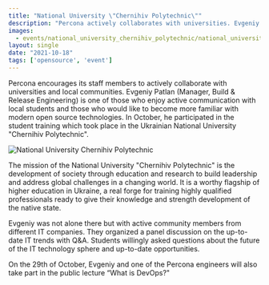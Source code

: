 ```yaml
---
title: "National University \"Chernihiv Polytechnic\""
description: "Percona actively collaborates with universities. Evgeniy Patlan participated in the student training the Ukrainian National University \"Chernihiv Polytechnic\" with other IT companies and talked to students about open source technologies."
images:
  - events/national_university_chernihiv_polytechnic/national_university_chernihiv_polytechnic_1.jpg
layout: single
date: "2021-10-18"
tags: ['opensource', 'event']
---
```


Percona encourages its staff members to actively collaborate with universities and local communities. Evgeniy Patlan (Manager, Build & Release Engineering) is one of those who enjoy active communication with local students and those who would like to become more familiar with modern open source technologies. In October, he participated in the student training which took place in the Ukrainian National University "Chernihiv Polytechnic". 

![National University Chernihiv Polytechnic](/events/national_university_chernihiv_polytechnic/national_university_chernihiv_polytechnic-COLLAGE.jpg)

The mission of the National University "Chernihiv Polytechnic" is the development of society through education and research to build leadership and address global challenges in a changing world. It is a worthy flagship of higher education in Ukraine, a real forge for training highly qualified professionals ready to give their knowledge and strength development of the native state.

Evgeniy was not alone there but with active community members from different IT companies. They organized a panel discussion on the up-to-date IT trends with Q&A. Students willingly asked questions about the future of the IT technology sphere and up-to-date opportunities.

On the 29th of October, Evgeniy and one of the Percona engineers will also take part in the public lecture “What is DevOps?"


